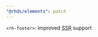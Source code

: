 ```yaml
---
"@rhds/elements": patch
---
```

`<rh-footer>`: improved <abbr title="server side rendering">SSR</abbr> support
